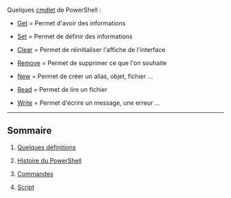 Quelques [cmdlet](https://github.com/aletrou/Cours-Linux/blob/main/d%C3%A9finitions.md) de PowerShell :

- [Get]() = Permet d'avoir des informations

- [Set]() = Permet de définir des informations

- [Clear]() = Permet de réinitialiser l'affiche de l'interface

- [Remove]() = Permet de supprimer ce que l'on souhaite

- [New]() = Permet de créer un alias, objet, fichier ...

- [Read]() = Permet de lire un fichier

- [Write]() = Permet d'écrire un message, une erreur ...

---------------------------------------------------------------------------

## Sommaire

1. [Quelques définitions](https://github.com/aletrou/Cours-Linux/blob/main/d%C3%A9finitions.md)

2. [Histoire du PowerShell](https://github.com/aletrou/Cours-Linux/blob/main/histoire.md)

3. [Commandes](https://github.com/aletrou/Cours-Linux/blob/main/commandes.md)

4. [Script](https://github.com/aletrou/Cours-Linux/blob/main/script.md)
